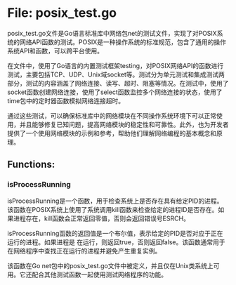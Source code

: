 # File: posix_test.go

posix_test.go文件是Go语言标准库中网络包net的测试文件，实现了对POSIX系统的网络API函数的测试。POSIX是一种操作系统的标准规范，包含了通用的操作系统API和函数，可以跨平台使用。

在文件中，使用了Go语言的内置测试框架testing，对POSIX网络API的函数进行测试，主要包括TCP、UDP、Unix域socket等。测试分为单元测试和集成测试两部分，测试的内容涵盖了网络连接、读写、超时、阻塞等情况。在测试中，使用了socket函数创建网络连接，使用了select函数监控多个网络连接的状态，使用了time包中的定时器函数模拟网络连接超时。

通过这些测试，可以确保标准库中的网络模块在不同操作系统环境下可以正常使用，并且能够修复已知问题，提高网络模块的稳定性和可靠性。此外，也为开发者提供了一个使用网络模块的示例和参考，帮助他们理解网络编程的基本概念和原理。

## Functions:

### isProcessRunning

isProcessRunning是一个函数，用于检查系统上是否存在具有给定PID的进程。该函数在POSIX系统上使用了系统调用kill函数来检查给定的进程ID是否存在。如果进程存在，kill函数会正常返回零值，否则会返回错误号ESRCH。

isProcessRunning函数的返回值是一个布尔值，表示给定的PID是否对应于正在运行的进程。如果进程是 在运行，则返回true，否则返回false。该函数通常用于在网络程序中查找正在运行的进程并避免产生重复实例。

该函数在Go net包中的posix_test.go文件中被定义，并且仅在Unix类系统上可用。它还配合其他测试函数一起使用测试网络程序的功能。



